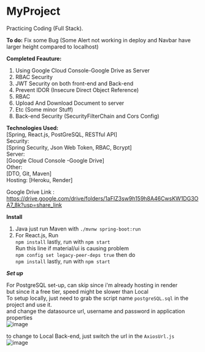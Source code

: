 # MyProject
 Practicing Coding (Full Stack).


**To do:**
Fix some Bug (Some Alert not working in deploy and Navbar have larger height compared to localhost)      

**Completed Feauture:**  
1. Using Google Cloud Console-Google Drive as Server  
2. RBAC Security
3. JWT Security on both front-end and Back-end
4. Prevent IDOR (Insecure Direct Object Reference)
5. RBAC
6. Upload And Download Document to server
7. Etc (Some minor Stuff)    
8. Back-end Security (SecurityFilterChain and Cors Config)   


**Technologies Used:**  
[Spring, React.js, PostGreSQL, RESTful API]  
Security:  
[Spring Security, Json Web Token, RBAC, Bcrypt]  
Server:  
[Google Cloud Console -Google Drive]  
Other:  
[DTO, Git, Maven]  
Hosting:
[Heroku, Render]


Google Drive Link :  
https://drive.google.com/drive/folders/1aFIZ3sw9h159h8A46CwsKW1DG3OA7_8k?usp=share_link  

**Install**  
1. Java just run Maven with ```./mvnw spring-boot:run```  
2. For React.js, Run   
```npm install``` lastly, run with  ```npm start```   
Run this line if material/ui is causing problem   
```npm config set legacy-peer-deps true``` then do   
```npm install``` lastly, run with  ```npm start```   


***Set up***   

For PostgreSQL set-up, can skip since i'm already hosting in render    
but since it a free tier, speed might be slower than Local  
To setup locally, just need to grab the script name ```postgreSQL.sql``` in the project and use it.     
and change the datasource url, username and password in application properties  
![image](https://user-images.githubusercontent.com/103249985/235494341-8a9b3604-01e9-4e89-830d-cce8914eabe0.png)  



to change to Local Back-end, just switch the url in the ```AxiosUrl.js```   
![image](https://user-images.githubusercontent.com/103249985/236638817-7d4d666b-bbc0-47a7-b2a8-c5f2d415f0a6.png)   

